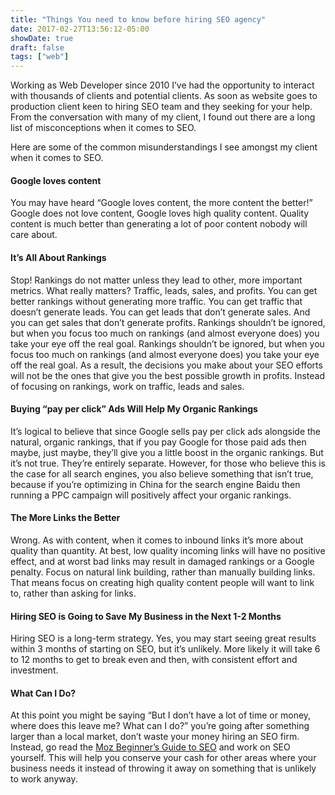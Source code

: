 ```yaml
---
title: "Things You need to know before hiring SEO agency"
date: 2017-02-27T13:56:12-05:00
showDate: true
draft: false
tags: ["web"]
---
```

Working as Web Developer since 2010 I’ve had the opportunity to interact with thousands of clients and potential clients. As soon as website goes to production client keen to hiring SEO team and they seeking for your help. From the conversation with many of my client, I found out there are a long list of misconceptions when it comes to SEO.

Here are some of the common misunderstandings I see amongst my client when it comes to SEO.

#### Google loves content

You may have heard “Google loves content, the more content the better!” Google does not love content, Google loves high quality content. Quality content is much better than generating a lot of poor content nobody will care about.

#### It’s All About Rankings

Stop! Rankings do not matter unless they lead to other, more important metrics. What really matters? Traffic, leads, sales, and profits. You can get better rankings without generating more traffic. You can get traffic that doesn’t generate leads. You can get leads that don’t generate sales. And you can get sales that don’t generate profits. Rankings shouldn’t be ignored, but when you focus too much on rankings (and almost everyone does) you take your eye off the real goal. Rankings shouldn’t be ignored, but when you focus too much on rankings (and almost everyone does) you take your eye off the real goal. As a result, the decisions you make about your SEO efforts will not be the ones that give you the best possible growth in profits. Instead of focusing on rankings, work on traffic, leads and sales.

#### Buying “pay per click” Ads Will Help My Organic Rankings

It’s logical to believe that since Google sells pay per click ads alongside the natural, organic rankings, that if you pay Google for those paid ads then maybe, just maybe, they’ll give you a little boost in the organic rankings. But it’s not true. They’re entirely separate. However, for those who believe this is the case for all search engines, you also believe something that isn’t true, because if you’re optimizing in China for the search engine Baidu then running a PPC campaign will positively affect your organic rankings.

#### The More Links the Better

Wrong. As with content, when it comes to inbound links it’s more about quality than quantity. At best, low quality incoming links will have no positive effect, and at worst bad links may result in damaged rankings or a Google penalty. Focus on natural link building, rather than manually building links. That means focus on creating high quality content people will want to link to, rather than asking for links.

#### Hiring SEO is Going to Save My Business in the Next 1-2 Months

Hiring SEO is a long-term strategy. Yes, you may start seeing great results within 3 months of starting on SEO, but it’s unlikely. More likely it will take 6 to 12 months to get to break even and then, with consistent effort and investment.

#### What Can I Do?

At this point you might be saying “But I don’t have a lot of time or money, where does this leave me? What can I do?” you’re going after something larger than a local market, don’t waste your money hiring an SEO firm. Instead, go read the [Moz Beginner’s Guide to SEO](http://moz.com/beginners-guide-to-seo) and work on SEO yourself. This will help you conserve your cash for other areas where your business needs it instead of throwing it away on something that is unlikely to work anyway.

